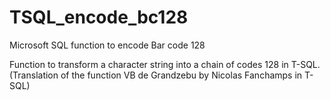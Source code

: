 # TSQL_encode_bc128
Microsoft SQL function to encode Bar code 128

  Function to transform a character string into a chain of
  codes 128 in T-SQL.
  (Translation of the function VB de Grandzebu by Nicolas
  Fanchamps in T-SQL)
